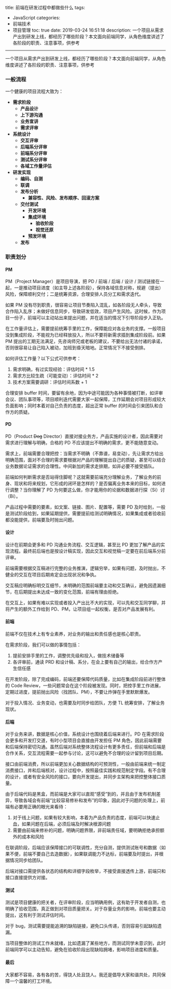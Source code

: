 title: 前端在研发过程中都做些什么
tags:
  - JavaScript
categories:
  - 前端技术
  - 项目管理
toc: true
date: 2019-03-24 16:51:18
description: 一个项目从需求产出到研发上线，都经历了哪些阶段？本文面向前端同学，从角色维度讲述了各阶段的职责、注意事项，供参考
---

一个项目从需求产出到研发上线，都经历了哪些阶段？本文面向前端同学，从角色维度讲述了各阶段的职责、注意事项，供参考

### 一般流程

一个健康的项目流程大致为：

* **需求阶段**
  * **产品设计**
  * **上下游沟通**
  * **业务宣讲**
  * **需求评审**
* **系统设计**
  * **交互评审**
  * **后端系分评审**
  * **前端系分评审**
  * **测试系分评审**
  * **各域工作量评估**
* **研发实现**
  * **编码、自测**
  * **联调**
  * **发布分析**
    * **兼容性、风险、发布顺序、回滚方案**
  * **交付测试**
    * **开发环境**
    * **集成环境**
      * **验收阶段**
      * **视觉还原**
    * **预发环境**
  * **发布**

### 职责划分

#### PM

PM（Project Manager）是项目导演，把 PD / 前端 / 后端 / 设计  / 测试链接在一起，一是推动项目进度（如主导上述各阶段），保持各域信息对称，规避（提出）风险，保障顺利交付；二是统筹资源，合理安排人员分工和需求迭代。

如果 PM 没有尽到职责，很容易让项目节奏陷入混乱，如各阶段无人牵头，导致合作陷入乱序；未做好信息同步，导致研发低效，项目产生风险。这时候，作为项目一份子，前端可以主动站出来提出问题，并在适当的情况下引导阶段步入正轨。

在工作量评估上，需要提前统筹手里的工作，保障能应对各业务的支撑。一般项目没到集成阶段，不能视为已经释放投入，所以不要将新需求插到集成阶段前。如果 PM 提出的工期无法满足，先咨询师兄或老板的建议，不要给出无法付诸的承诺，否则很容易让自己陷入被动，加班到昏天暗地。正常情况下不接受倒排。

如何评估工作量？以下公式可供参考：

1. 需求明确，有过实现经验：评估时间 * 1.5
2. 需求方比较生疏（可能变动）：评估时间 * 2
3. 技术方案需要调研：评估时间系数 + 1

合理安排 buffer 时间，要留有余地，因为中途可能因为各种事情被打断，如评审会议、团队事项等，项目顺利迭代需要大家一起保障，工作延期会对项目形成较大负面影响；同时本着对自己负责的态度，超出正常 buffer 的时间会引来团队和合作方的质疑。

#### PD

PD（Product ~~Dog~~ Director）直接对接业务方，产品实施的设计者，因此需要对需求进行理解与明确，合格的 PD 不应该提出不明确的需求，更不能随意变动。

需求上，前端需要合理把控：当需求不明确（不靠谱，易变动），先让需求方给出明确范围，面对不合理的需求要根据对产品的理解提出自己的质疑，甚至可以结合业务数据论证需求的合理性。中间新加的需求走排期，如非必要不接受插队。

前端如何判断需求是否站得住脚呢？这就需要前端充分理解业务，了解业务的前身、现状和将来规划，它形成的闭环是怎样的？是否偏离业务本来的目标，如何进行调整？当你理解了 PD 为何要这么做，你才能用你的论据和数据进行探（Si）讨（Bi）。

产品过程中需要的要素，如文案、链接、图片、配置等，需要 PD 及时给到，一般是测试阶段给到，如果延期提供，需要提前给测试明确情况，如果集成或者验收前都没能提供，前端要及时抛出问题。

#### 设计

设计在前期会更多和 PD 沟通业务流程、交互逻辑，甚至比 PD 更加了解产品的实现流程。最终前后端也是按设计稿实现，因此交互和视觉稿一定要在前后端系分前评审。

前端需要根据交互稿进行完整的业务推演，逻辑穷举，如果有问题，及时抛出，不健全的交互在项目后期肯定会出现状况和争执。

交互稿应明确标明交互细节，未明确的范围前端要主动和交互确认，避免因遗漏细节，在后期提出未达成一致的变化范围，前端有理由拒绝。

在交互上，如果有难以实现或者投入产出比不大的实现，可以先和交互同学聊，并将产生的额外工作给到 PD、PM，让项目组一起权衡，是否对产品发展有利。

#### 前端

前端不仅在技术上有专业素养，对业务的输出和责任感也是核心职责。

在需求阶段，我们可以做的事情包括：

1. 提前安排手里的工作，调整优先级和投入，做技术储备等
1. 各评审前，通读 PRD 和设计稿、系分，在会上要有自己的输出，给合作方产生信任感

在开发阶段，除了完成编码，前端还要保障代码质量，比如在集成阶段前进行整体的 Code Review，一些问题常会在这个阶段被发现。同时，把控手里工作进展，定期过进度，提前抛出风险（找团队、PM），不要让炸弹在手里默默爆发。

对于投入情况、业务变动，也需要及时同步给团队，方便 TL 统筹安排，了解业务现状。

#### 后端

对于业务来讲，数据是核心价值，系统设计也围绕着后端来进行。PD 在需求阶段会更多和开发打交道，有时小型项目会直接由开发担任 PM 角色，因此前端需要和后端保持密切沟通。虽然后端对系统整体流程设计有更多责任，但前端和后端是合作关系，交互流程需要一起参与讨论，这可以避免不合理的设计留到项目后期。

接口由前端消费，所以前端更加关心数据结构的可预测性，一般由前端来统一制定消费接口，并和后端核对，设计过程中，按照最佳实践和规范制定字段。有不合理的设计，或者有安全风险的接口，要向开发提出，并同步主架构来把控整体接口质量。

由于后端代码是黑盒，而前端是大家可以直观“感受”到的，并且由于发布机制差异，导致各域会有前端“比较容易修补和发布”的印象，因此对于问题的处理上，前端有必要用正确的眼光来看待：

1. 对于线上问题，如果有较大影响，本着为产品负责的态度，前端可以快速止血，如果问题在后端，必须后端及时解决根源问题
1. 需要由前端来修补的问题，明确问题界限，非前端责任域，要明确拒绝承担额外的成本和风险

在联调阶段，后端应该保障接口的可联调性，充分自测，提供测试账号和数据（如果不便，前端不要自己去造数据），如果联调能力不达标，前端要及时提出，并根据情况同步给团队。

后端对接口需提供各状态的结构和详细字段枚举，不接受直接透传上游，前端只和接口直接提供方对接。

#### 测试

测试是项目健康的把关者，在评审阶段，应当明确用例，这有助于开发者自测，也明确了验收范围，真正做到对项目质量把关。对于存量业务的影响，前端也要主动提出，这有利于测试评估时间。

对于 bug，测试需要提能追溯的缺陷链接，避免口头传递，否则容易引起缺陷遗漏。

当项目整体的测试工作未就绪，比如遗漏了某些地方，而测试同学未意识到，此时前端同学可以主动告知，避免在验收阶段出现缺陷拥堵，影响项目进度和质量。

#### 最后

大家都不容易，各有各的苦，得饶人处且饶人。我还是倡导大家和谐共处，共同保障一个温馨的打工环境。

